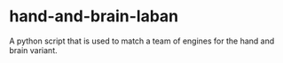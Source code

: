 # hand-and-brain-laban
A python script that is used to match a team of engines for the hand and brain variant.
